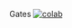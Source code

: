 Gates [![colab](https://colab.research.google.com/assets/colab-badge.svg)](https://colab.research.google.com/github/Zach227/colab_templates/blob/main/Exercises/gates.ipynb)
